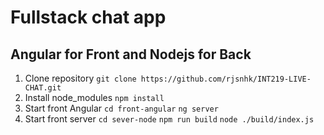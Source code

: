 # Fullstack chat app
## Angular for Front and Nodejs for Back


1. Clone repository
`git clone https://github.com/rjsnhk/INT219-LIVE-CHAT.git`
2. Install node_modules
`npm install`
3. Start front Angular
`cd front-angular`
`ng server`
3. Start front server
`cd sever-node`
`npm run build`
`node ./build/index.js`
